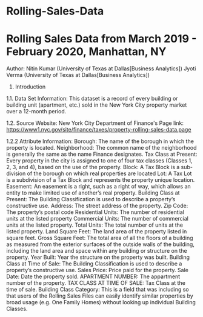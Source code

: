 # Rolling-Sales-Data
Rolling Sales Data from March 2019 - February 2020, Manhattan, NY
========================================================================================

Author: 
Nitin Kumar (University of Texas at Dallas[Business Analytics])
Jyoti Verma (University of Texas at Dallas[Business Analytics])

1. Introduction

1.1. Data Set Information:
This dataset is a record of every building or building unit (apartment, etc.) sold in the New York City property market over a 12-month period.

1.2. Source
Website: New York City Department of Finance's
Page link: https://www1.nyc.gov/site/finance/taxes/property-rolling-sales-data.page

1.2.2 Attribute Information:
Borough: The name of the borough in which the property is located.
Neighborhood: The common name of the neighborhood is generally the same as the name Finance designates.
Tax Class at Present: Every property in the city is assigned to one of four tax classes (Classes 1, 2, 3, and 4), based on the use of the property.
Block: A Tax Block is a sub-division of the borough on which real properties are located
Lot: A Tax Lot is a subdivision of a Tax Block and represents the property unique location.
Easement: An easement is a right, such as a right of way, which allows an entity to make limited use of another’s real property.
Building Class at Present: The Building Classification is used to describe a property’s constructive use.
Address: The street address of the property.
Zip Code: The property’s postal code
Residential Units: The number of residential units at the listed property
Commercial Units: The number of commercial units at the listed property.
Total Units: The total number of units at the listed property.
Land Square Feet: The land area of the property listed in square feet.
Gross Square Feet: The total area of all the floors of a building as measured from the exterior surfaces of the outside walls of the building, including the land area and space within any building or structure on the property.
Year Built: Year the structure on the property was built.
Building Class at Time of Sale: The Building Classification is used to describe a property’s constructive use.
Sales Price: Price paid for the property.
Sale Date: Date the property sold.
APARTMENT NUMBER: The appartment number of the property.
TAX CLASS AT TIME OF SALE: Tax Class at the time of sale.
Building Class Category: This is a field that was including so that users of the Rolling Sales Files can easily identify similar properties by broad usage (e.g. One Family Homes) without looking up individual Building Classes.
